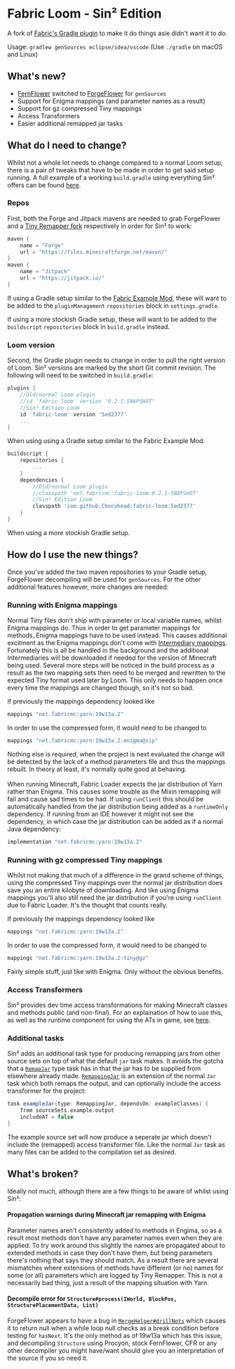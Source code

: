 # Fabric Loom - Sin² Edition
A fork of [Fabric's Gradle plugin](https://github.com/FabricMC/fabric-loom/tree/dev/0.2) to make it do things asie didn't want it to do.

Usage: `gradlew genSources eclipse/idea/vscode`
(Use `./gradle` on macOS and Linux)


## What's new?
* [FernFlower](https://github.com/FabricMC/intellij-fernflower) switched to [ForgeFlower](https://github.com/MinecraftForge/ForgeFlower) for `genSources`
* Support for Enigma mappings (and parameter names as a result)
* Support for gz compressed Tiny mappings
* Access Transformers
* Easier additional remapped jar tasks


## What do I need to change?
Whilst not a whole lot needs to change compared to a normal Loom setup, there is a pair of tweaks that have to be made in order to get said setup running. A full example of a working `build.gradle` using everything Sin² offers can be found [here](https://github.com/Chocohead/Fabric-ASM/blob/master/build.gradle).

### Repos
First, both the Forge and Jitpack mavens are needed to grab ForgeFlower and a [Tiny Remapper fork](https://github.com/Chocohead/tiny-remapper) respectively in order for Sin² to work:
```groovy
maven {
	name = "Forge"
	url = "https://files.minecraftforge.net/maven/"
}
maven { 
	name = "Jitpack"
	url = "https://jitpack.io/"
}
```
If using a Gradle setup similar to the [Fabric Example Mod](https://github.com/FabricMC/fabric-example-mod), these will want to be added to the `pluginManagement` `repositories` block in `settings.gradle`.

If using a more stockish Gradle setup, these will want to be added to the `buildscript` `repositories` block in `build.gradle` instead.

### Loom version
Second, the Gradle plugin needs to change in order to pull the right version of Loom. Sin² versions are marked by the short Git commit revision. The following will need to be switched in `build.gradle`:
```groovy
plugins {
	//Old/normal Loom plugin
	//id 'fabric-loom' version '0.2.1-SNAPSHOT'
	//Sin² Edition Loom
	id 'fabric-loom' version '5ed2377'
	...
}
```
When using using a Gradle setup similar to the Fabric Example Mod.
```groovy
buildscript {
	repositories {
		...
	}
	dependencies {
		//Old/normal Loom plugin
		//classpath 'net.fabricmc:fabric-loom:0.2.1-SNAPSHOT'
		//Sin² Edition Loom
		classpath 'com.github.Chocohead:fabric-loom:5ed2377'
	}
}
```
When using a more stockish Gradle setup.


## How do I use the new things?
Once you've added the two maven repositories to your Gradle setup, ForgeFlower decompiling will be used for `genSources`. For the other additional features however, more changes are needed:

### Running with Enigma mappings
Normal Tiny files don't ship with parameter or local variable names, whilst Enigma mappings do. Thus in order to get parameter mappings for methods, Enigma mappings have to be used instead. This causes additional excitment as the Enigma mappings don't come with [Intermediary mappings](https://github.com/FabricMC/intermediary). Fortunately this is all be handled in the background and the additional Intermediaries will be downloaded if needed for the version of Minecraft being used. Several more steps will be noticed in the build process as a result as the two mapping sets then need to be merged and rewritten to the expected Tiny format used later by Loom. This only needs to happen once every time the mappings are changed though, so it's not so bad.

If previously the mappings dependency looked like
```groovy
mappings "net.fabricmc:yarn:19w13a.2"
```
In order to use the compressed form, it would need to be changed to
```groovy
mappings "net.fabricmc:yarn:19w13a.2:enigma@zip"
```
Nothing else is required, when the project is next evaluated the change will be detected by the lack of a method parameters file and thus the mappings rebuilt. In theory at least, it's normally quite good at behaving.  
<br />
When running Minecraft, Fabric Loader expects the jar distribution of Yarn rather than Enigma. This causes some trouble as the Mixin remapping will fail and cause sad times to be had. If using `runClient` this should be automatically handled from the jar distribution being added as a `runtimeOnly` dependency. If running from an IDE however it might not see the dependency, in which case the jar distribution can be added as if a normal Java dependency:
```groovy
implementation "net.fabricmc:yarn:19w13a.2"
```

### Running with gz compressed Tiny mappings
Whilst not making that much of a difference in the grand scheme of things, using the compressed Tiny mappings over the normal jar distribution does save you an entire kilobyte of downloading. And like using Enigma mappings you'll also still need the jar distribution if you're using `runClient` due to Fabric Loader. It's the thought that counts really.

If previously the mappings dependency looked like
```groovy
mappings "net.fabricmc:yarn:19w13a.2"
```
In order to use the compressed form, it would need to be changed to
```groovy
mappings "net.fabricmc:yarn:19w13a.2:tiny@gz"
```
Fairly simple stuff, just like with Enigma. Only without the obvious benefits.


### Access Transformers
Sin² provides dev time access transformations for making Minecraft classes and methods public (and non-final). For an explaination of how to use this, as well as the runtime component for using the ATs in game, see [here](https://github.com/Chocohead/Fabric-ASM#sailing-the-shenanigans).


### Additional tasks
Sin² adds an additional task type for producing remapping jars from other source sets on top of what the default `jar` task makes. It avoids the gotcha that a [`RemapJar`](https://github.com/Chocohead/fabric-loom/blob/ATs/src/main/java/net/fabricmc/loom/task/RemapJar.java) type task has in that the jar has to be supplied from elsewhere already made. [`RemappingJar`](https://github.com/Chocohead/fabric-loom/blob/ATs/src/main/java/net/fabricmc/loom/task/RemappingJar.java) is an extension of the normal `Jar` task which both remaps the output, and can optionally include the access transformer for the project:
```groovy
task exampleJar(type: RemappingJar, dependsOn: exampleClasses) {
	from sourceSets.example.output
	includeAT = false
}
```
The example source set will now produce a seperate jar which doesn't include the (remapped) access transformer file. Like the normal `Jar` task as many files can be added to the compilation set as desired.


## What's broken?
Ideally not much, although there are a few things to be aware of whilst using Sin²:

#### Propagation warnings during Minecraft jar remapping with Enigma
Parameter names aren't consistently added to methods in Engima, so as a result most methods don't have any parameter names even when they are applied. To try work around this slightly the names are propagated about to extended methods in case they don't have them, but being parameters there's nothing that says they should match. As a result there are several mismatches where extensions of methods have different (or no) names for some (or all) parameters which are logged by Tiny Remapper. This is not a necessarily bad thing, just a result of the mapping situation with Yarn.

#### Decompile error for `Structure#process(IWorld, BlockPos, StructurePlacementData, List)`
ForgeFlower appears to have a bug in [`MergeHelper#drillNots`](https://github.com/MinecraftForge/ForgeFlower/blob/master/FernFlower-Patches/0009-LVT-Fixes-and-Support-for-Enhanced-For-loop-detectio.patch#L1341-L1360) which causes it to return null when a while loop null checks as a break condition before testing for `hasNext`. It's the only method as of 19w13a which has this issue, and decompiling `Structure` using Procyon, stock FernFlower, CFR or any other decompiler you might have/want should give you an interpretation of the source if you so need it.
